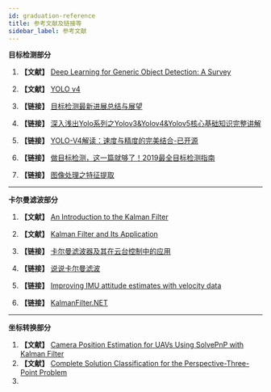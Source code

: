 ```yaml
---
id: graduation-reference
title: 参考文献及链接等
sidebar_label: 参考文献
---
```


**目标检测部分**


1. **【文献】** [Deep Learning for Generic Object Detection: A Survey](https://link.springer.com/article/10.1007/s11263-019-01247-4)

2. **【文献】** [YOLO v4](https://arxiv.org/abs/2004.10934)

3. **【链接】** [目标检测最新进展总结与展望](https://zhuanlan.zhihu.com/p/46595846)

4. **【链接】** [深入浅出Yolo系列之Yolov3&Yolov4&Yolov5核心基础知识完整讲解](https://zhuanlan.zhihu.com/p/143747206)

5. **【链接】** [YOLO-V4解读：速度与精度的完美结合-已开源](https://zhuanlan.zhihu.com/p/136172670)

6. **【链接】** [做目标检测，这一篇就够了！2019最全目标检测指南](https://baijiahao.baidu.com/s?id=1640644035568036666&wfr=spider&for=pc)

7. **【链接】** [图像处理之特征提取](https://www.jianshu.com/p/d94e558ebe26)

---

**卡尔曼滤波部分**

1. **【文献】** [An Introduction to the Kalman Filter](https://perso.crans.org/club-krobot/doc/kalman.pdf)

2. **【文献】** [Kalman Filter and Its Application](https://ieeexplore.ieee.org/document/7528889)

3. **【链接】** [卡尔曼滤波器及其在云台控制中的应用](https://zhuanlan.zhihu.com/p/38745950)

4. **【链接】** [说说卡尔曼滤波](https://zhuanlan.zhihu.com/p/25598462)

5. **【链接】** [Improving IMU attitude estimates with velocity data](http://www.bzarg.com/p/improving-imu-attitude-estimates-with-velocity-data/)
6. **【链接】** [KalmanFilter.NET](https://www.kalmanfilter.net/default.aspx)


---

**坐标转换部分**

1. **【文献】** [Camera Position Estimation for UAVs Using SolvePnP with Kalman Filter](http://2018.hoticn.com/files/hoticnPapers/048-paper%20118.pdf)
2. **【文献】** [Complete Solution Classification for the Perspective-Three-Point Problem](https://www.researchgate.net/publication/3193582_Complete_Solution_Classification_for_the_Perspective-Three-Point_Problem)
3. [](https://zhuanlan.zhihu.com/p/115147343)

